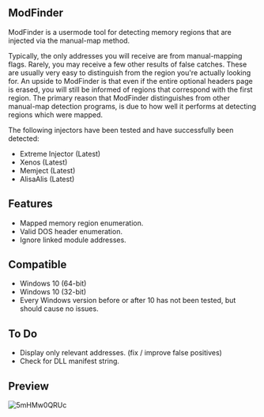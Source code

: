 ## ModFinder

ModFinder is a usermode tool for detecting memory regions that are injected via the manual-map method.

Typically, the only addresses you will receive are from manual-mapping flags. Rarely, you may receive a few other results of false catches. These are usually very easy to distinguish from the region you're actually looking for. An upside to ModFinder is that even if the entire optional headers page is erased, you will still be informed of regions that correspond with the first region. The primary reason that ModFinder distinguishes from other manual-map detection programs, is due to how well it performs at detecting regions which were mapped.

The following injectors have been tested and have successfully been detected:
- Extreme Injector (Latest)
- Xenos (Latest)
- Memject (Latest)
- AlisaAlis (Latest)

## Features
- Mapped memory region enumeration.
- Valid DOS header enumeration.
- Ignore linked module addresses.

## Compatible
- Windows 10 (64-bit)
- Windows 10 (32-bit)
- Every Windows version before or after 10 has not been tested, but should cause no issues.


## To Do
- Display only relevant addresses. (fix / improve false positives)
- Check for DLL manifest string.

## Preview
![5mHMw0QRUc](https://user-images.githubusercontent.com/110091391/181724080-afb7a0b8-b341-4408-b498-792a7711c6cd.png)

